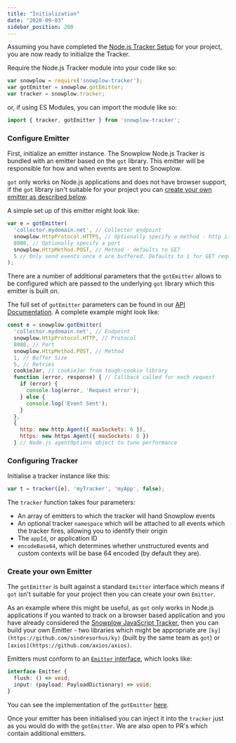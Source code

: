 ```yaml
---
title: "Initialization"
date: "2020-09-03"
sidebar_position: 200
---
```


Assuming you have completed the [Node.js Tracker Setup](/docs/collecting-data/collecting-from-own-applications/javascript-trackers/node-js-tracker/node-js-tracker/node-js-tracker-0-4-0/setup/index.md) for your project, you are now ready to initialize the Tracker.

Require the Node.js Tracker module into your code like so:

```javascript
var snowplow = require('snowplow-tracker');
var gotEmitter = snowplow.gotEmitter;
var tracker = snowplow.tracker;
```

or, if using ES Modules, you can import the module like so:

```javascript
import { tracker, gotEmitter } from 'snowplow-tracker';
```

### Configure Emitter

First, initialize an emitter instance. The Snowplow Node.js Tracker is bundled with an emitter based on the `got` library. This emitter will be responsible for how and when events are sent to Snowplow.

`got` only works on Node.js applications and does not have browser support, if the `got` library isn't suitable for your project you can [create your own emitter as described below](#create-your-own-emitter).

A simple set up of this emitter might look like:

```javascript
var e = gotEmitter(
  'collector.mydomain.net', // Collector endpoint
  snowplow.HttpProtocol.HTTPS, // Optionally specify a method - http is the default
  8080, // Optionally specify a port
  snowplow.HttpMethod.POST, // Method - defaults to GET
  5 // Only send events once n are buffered. Defaults to 1 for GET requests and 10 for POST requests.
);
```

There are a number of additional parameters that the `gotEmitter` allows to be configured which are passed to the underlying `got` library which this emitter is built on.

The full set of `gotEmitter` parameters can be found in our [API Documentation](https://snowplow.github.io/snowplow-nodejs-tracker/modules/_got_emitter_.html#gotemitter). A complete example might look like:

```javascript
const e = snowplow.gotEmitter(
  'collector.mydomain.net', // Endpoint
  snowplow.HttpProtocol.HTTP, // Protocol
  8080, // Port
  snowplow.HttpMethod.POST, // Method
  1, // Buffer Size
  5, // Retries
  cookieJar, // cookieJar from tough-cookie library
  function (error, response) { // Callback called for each request
    if (error) {
      console.log(error, 'Request error');
    } else {
      console.log('Event Sent');
    }
  },
  { 
    http: new http.Agent({ maxSockets: 6 }),
    https: new https.Agent({ maxSockets: 6 })
  } // Node.js agentOptions object to tune performance
```

### Configuring Tracker

Initialise a tracker instance like this:

```javascript
var t = tracker([e], 'myTracker', 'myApp', false);
```

The `tracker` function takes four parameters:

- An array of emitters to which the tracker will hand Snowplow events
- An optional tracker `namespace` which will be attached to all events which the tracker fires, allowing you to identify their origin
- The `appId`, or application ID
- `encodeBase64`, which determines whether unstructured events and custom contexts will be base 64 encoded (by default they are).

### Create your own Emitter

The `gotEmitter` is built against a standard `Emitter` interface which means if `got` isn't suitable for your project then you can create your own `Emitter`.

As an example where this might be useful, as `got` only works in Node.js applications if you wanted to track on a browser based application and you have already considered the [Snowplow JavaScript Tracker](/docs/collecting-data/collecting-from-own-applications/javascript-trackers/javascript-tracker/index.md), then you can build your own Emitter - two libraries which might be appropriate are `[ky](https://github.com/sindresorhus/ky)` (built by the same team as `got`) or `[axios](https://github.com/axios/axios)`.

Emitters must conform to an [`Emitter` interface](https://snowplow.github.io/snowplow-nodejs-tracker/interfaces/_emitter_.emitter.html), which looks like:

```typescript
interface Emitter {
  flush: () => void;
  input: (payload: PayloadDictionary) => void;
}
```

You can see the implementation of the `gotEmitter` [here](https://github.com/snowplow/snowplow-nodejs-tracker/blob/0.4.0/src/got_emitter.ts).

Once your emitter has been initialised you can inject it into the `tracker` just as you would do with the `gotEmitter`. We are also open to PR's which contain additional emitters.
